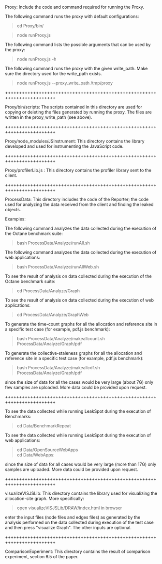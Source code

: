 Proxy: Include the code and command required for running the Proxy.

The following command runs the proxy with default configurations:
> cd Proxy/bin/

> node runProxy.js


The following command lists the possible arguments that can be used by the proxy:
> node runProxy.js -h


The following command runs the proxy with the given write_path. Make sure the directory used for the write_path exists.
> node runProxy.js   --proxy_write_path    /tmp/proxy  

++++++++++++++++++++++++++++++++++++++++++++++++++++++++++++++++++++++++

Proxy/bin/scripts:  The scripts contained in this directory are used for copying or deleting the files generated by running the proxy. The files are written in the proxy_write_path (see above).

++++++++++++++++++++++++++++++++++++++++++++++++++++++++++++++++++++++++

Proxy/node_modules/JSInstrument:  This directory contains  the library developed and used for instrumenting the JavaScript code.

++++++++++++++++++++++++++++++++++++++++++++++++++++++++++++++++++++++++

Proxy/profilerLib.js : This directory contains the profiler library sent to the client.

++++++++++++++++++++++++++++++++++++++++++++++++++++++++++++++++++++++++

ProcessData:  This directory includes the code of the Reporter; the code used for analyzing the data
              received from the client and finding the leaked objects.

Examples:

The following command analyzes the data collected during the execution of the Octane benchmark suite:

> bash ProcessData/Analyze/runAll.sh


The following command analyzes the data collected during the execution of web applications:
> bash ProcessData/Analyze/runAllWeb.sh

To see the result of analysis on data collected during the execution of the Octane benchmark suite:
> cd ProcessData/Analyze/Graph


To see the result of analysis on data collected during the execution of web applications:
> cd ProcessData/Analyze/GraphWeb

To generate the time-count graphs for all the allocation and reference site in a specific test case (for example, pdf.js benchmark):
> bash ProcessData/Analyze/makeallcount.sh  ProcessData/Analyze/Graph/pdf

To generate the collective-staleness graphs for all the allocation and reference site in a specific test case (for example, pdf.js benchmark):
> bash ProcessData/Analyze/makeallcdf.sh   ProcessData/Analyze/Graph/pdf


since the size of data for all the cases would be very large (about 7G) only few samples
are uploaded. More data could be provided upon request.

++++++++++++++++++++++++++++++++++++++++++++++++++++++++++++++++++++++++

To see the data collected while running LeakSpot during the execution of Benchmarks:
> cd Data/BenchmarkRepeat


To see the data collected while running LeakSpot during the execution of web applications:
> cd Data/OpenSourceWebApps  
> cd Data/WebApps:


since the size of data for all cases would be very large (more than 17G) only samples
are uploaded. More data could be provided upon request.

++++++++++++++++++++++++++++++++++++++++++++++++++++++++++++++++++++++++

visualizeVISJSLib: This directory contains the library used for visualizing the allocation-site graph. More specifically:
> open visualizeVISJSLib/DRAW/index.html in browser

enter the input files (node files and edges files) as generated by the analysis performed on the data
collected during execution of the test case and then press "visualize Graph". The other 
inputs are optional.

++++++++++++++++++++++++++++++++++++++++++++++++++++++++++++++++++++++++

ComparisonExperiment: This directory contains the result of comparison experiment, section 6.5 of the paper.
